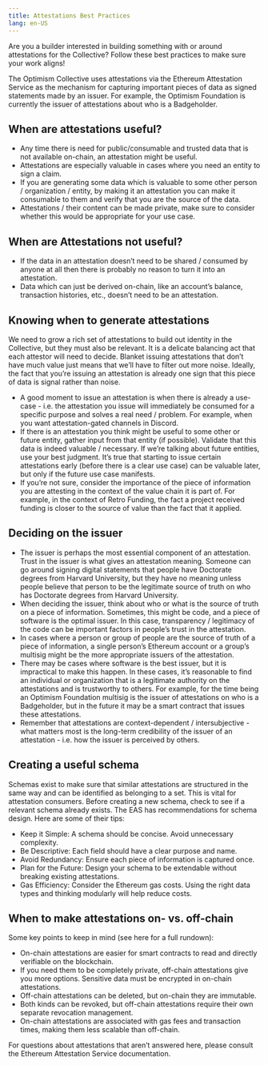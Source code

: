 ```yaml
---
title: Attestations Best Practices
lang: en-US
---
```


Are you a builder interested in building something with or around attestations for the Collective? Follow these best practices to make sure your work aligns!

The Optimism Collective uses attestations via the Ethereum Attestation Service as the mechanism for capturing important pieces of data as signed statements made by an issuer. For example, the Optimism Foundation is currently the issuer of attestations about who is a Badgeholder.

## When are attestations useful?

* Any time there is need for public/consumable and trusted data that is not available on-chain, an attestation might be useful.
* Attestations are especially valuable in cases where you need an entity to sign a claim.
* If you are generating some data which is valuable to some other person / organization / entity, by making it an attestation you can make it consumable to them and verify that you are the source of the data.
* Attestations / their content can be made private, make sure to consider whether this would be appropriate for your use case.

## When are Attestations not useful?

* If the data in an attestation doesn’t need to be shared / consumed by anyone at all then there is probably no reason to turn it into an attestation.
* Data which can just be derived on-chain, like an account’s balance, transaction histories, etc., doesn’t need to be an attestation.

## Knowing when to generate attestations

We need to grow a rich set of attestations to build out identity in the Collective, but they must also be relevant. It is a delicate balancing act that each attestor will need to decide. Blanket issuing attestations that don’t have much value just means that we’ll have to filter out more noise. Ideally, the fact that you’re issuing an attestation is already one sign that this piece of data is signal rather than noise.
* A good moment to issue an attestation is when there is already a use-case - i.e. the attestation you issue will immediately be consumed for a specific purpose and solves a real need / problem. For example, when you want attestation-gated channels in Discord.
* If there is an attestation you think might be useful to some other or future entity, gather input from that entity (if possible). Validate that this data is indeed valuable / necessary. If we’re talking about future entities, use your best judgment. It’s true that starting to issue certain attestations early (before there is a clear use case) can be valuable later, but only if the future use case manifests.
* If you’re not sure, consider the importance of the piece of information you are attesting in the context of the value chain it is part of. For example, in the context of Retro Funding, the fact a project received funding is closer to the source of value than the fact that it applied.

## Deciding on the issuer

* The issuer is perhaps the most essential component of an attestation. Trust in the issuer is what gives an attestation meaning. Someone can go around signing digital statements that people have Doctorate degrees from Harvard University, but they have no meaning unless people believe that person to be the legitimate source of truth on who has Doctorate degrees from Harvard University.
* When deciding the issuer, think about who or what is the source of truth on a piece of information. Sometimes, this might be code, and a piece of software is the optimal issuer. In this case, transparency / legitimacy of the code can be important factors in people’s trust in the attestation.
* In cases where a person or group of people are the source of truth of a piece of information, a single person’s Ethereum account or a group’s multisig might be the more appropriate issuers of the attestation.
* There may be cases where software is the best issuer, but it is impractical to make this happen. In these cases, it’s reasonable to find an individual or organization that is a legitimate authority on the attestations and is trustworthy to others. For example, for the time being an Optimism Foundation multisig is the issuer of attestations on who is a Badgeholder, but in the future it may be a smart contract that issues these attestations.
* Remember that attestations are context-dependent / intersubjective - what matters most is the long-term credibility of the issuer of an attestation - i.e. how the issuer is perceived by others.

## Creating a useful schema

Schemas exist to make sure that similar attestations are structured in the same way and can be identified as belonging to a set. This is vital for attestation consumers. Before creating a new schema, check to see if a relevant schema already exists. The EAS has recommendations for schema design. Here are some of their tips:
* Keep it Simple: A schema should be concise. Avoid unnecessary complexity. 
* Be Descriptive: Each field should have a clear purpose and name.
* Avoid Redundancy: Ensure each piece of information is captured once.
* Plan for the Future: Design your schema to be extendable without breaking existing attestations.
* Gas Efficiency: Consider the Ethereum gas costs. Using the right data types and thinking modularly will help reduce costs.

## When to make attestations on- vs. off-chain

Some key points to keep in mind (see here for a full rundown):
* On-chain attestations are easier for smart contracts to read and directly verifiable on the blockchain.
* If you need them to be completely private, off-chain attestations give you more options. Sensitive data must be encrypted in on-chain attestations.
* Off-chain attestations can be deleted, but on-chain they are immutable.
* Both kinds can be revoked, but off-chain attestations require their own separate revocation management.
* On-chain attestations are associated with gas fees and transaction times, making them less scalable than off-chain.

For questions about attestations that aren’t answered here, please consult the Ethereum Attestation Service documentation.